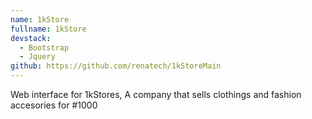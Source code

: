```yaml
---
name: 1kStore
fullname: 1kStore
devstack:
  - Bootstrap
  - Jquery
github: https://github.com/renatech/1kStoreMain
---
```


Web interface for 1kStores, A company that sells clothings and fashion accesories for #1000

<!--more-->
